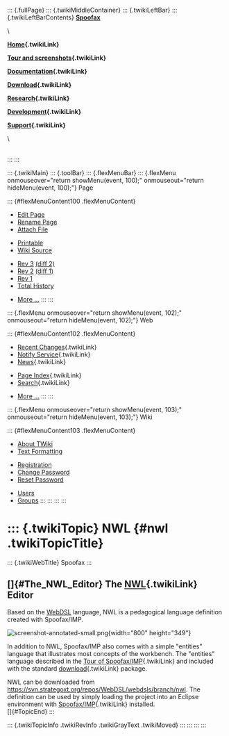 ::: {.fullPage}
::: {.twikiMiddleContainer}
::: {.twikiLeftBar}
::: {.twikiLeftBarContents}
**[Spoofax](http://www.program-transformation.org/view/Spoofax/WebHome)**

\

**[Home](WebHome){.twikiLink}**

**[Tour and screenshots](Tour){.twikiLink}**

**[Documentation](Documentation){.twikiLink}**

**[Download](Download){.twikiLink}**

**[Research](Research){.twikiLink}**

**[Development](Development){.twikiLink}**

**[Support](Support){.twikiLink}**

\

\
:::
:::

::: {.twikiMain}
::: {.toolBar}
::: {.flexMenuBar}
::: {.flexMenu onmouseover="return showMenu(event, 100);" onmouseout="return hideMenu(event, 100);"}
Page

::: {#flexMenuContent100 .flexMenuContent}
-   [Edit
    Page](http://www.program-transformation.org/edit/Spoofax/NWL?t=1536826262)
-   [Rename
    Page](http://www.program-transformation.org/rename/Spoofax/NWL)
-   [Attach
    File](http://www.program-transformation.org/attach/Spoofax/NWL)

<!-- -->

-   [Printable](http://www.program-transformation.org/view/Spoofax/NWL?skin=print.pattern)
-   [Wiki
    Source](http://www.program-transformation.org/view/Spoofax/NWL?skin=text&raw=on&contenttype=text/plain)

<!-- -->

-   [Rev
    3](http://www.program-transformation.org/view/Spoofax/NWL?rev=1.3)
    [(diff 2)](http://www.program-transformation.org/rdiff/Spoofax/NWL?rev1=1.3&rev2=1.2)
-   [Rev
    2](http://www.program-transformation.org/view/Spoofax/NWL?rev=1.2)
    [(diff 1)](http://www.program-transformation.org/rdiff/Spoofax/NWL?rev1=1.2&rev2=1.1)
-   [Rev
    1](http://www.program-transformation.org/view/Spoofax/NWL?rev=1.1)
-   [Total
    History](http://www.program-transformation.org/rdiff/Spoofax/NWL)

<!-- -->

-   [More
    \...](http://www.program-transformation.org/oops/Spoofax/NWL?template=oopsmore&param1=1.3&param2=1.3)
:::
:::

::: {.flexMenu onmouseover="return showMenu(event, 102);" onmouseout="return hideMenu(event, 102);"}
Web

::: {#flexMenuContent102 .flexMenuContent}
-   [Recent Changes](WebChanges){.twikiLink}
-   [Notify Service](WebNotify){.twikiLink}
-   [News](WebNews){.twikiLink}

<!-- -->

-   [Page Index](WebIndex){.twikiLink}
-   [Search](WebSearch){.twikiLink}

<!-- -->

-   [More
    \...](http://www.program-transformation.org/oops/Spoofax/NWL?template=oopsmore&param1=1.3&param2=1.3)
:::
:::

::: {.flexMenu onmouseover="return showMenu(event, 103);" onmouseout="return hideMenu(event, 103);"}
Wiki

::: {#flexMenuContent103 .flexMenuContent}
-   [About
    TWiki](http://www.program-transformation.org/view/TWiki/WebHome)
-   [Text
    Formatting](http://www.program-transformation.org/view/TWiki/TextFormattingRules)

<!-- -->

-   [Registration](http://www.program-transformation.org/view/TWiki/TWikiRegistration)
-   [Change
    Password](http://www.program-transformation.org/view/TWiki/ChangePassword)
-   [Reset
    Password](http://www.program-transformation.org/view/TWiki/ResetPassword)

<!-- -->

-   [Users](http://www.program-transformation.org/view/Main/TWikiUsers)
-   [Groups](http://www.program-transformation.org/view/Main/TWikiGroups)
:::
:::
:::
:::

::: {.twikiTopic}
NWL {#nwl .twikiTopicTitle}
===

::: {.twikiWebTitle}
Spoofax
:::

[]{#The_NWL_Editor} The [NWL](NWL){.twikiLink} Editor
-----------------------------------------------------

Based on the [WebDSL](http://www.webdsl.org) language, NWL is a
pedagogical language definition created with Spoofax/IMP.

![screenshot-annotated-small.png](http://strategoxt.org/pub/Spoofax/Features/screenshot-annotated-small.png){width="800"
height="349"}

In addition to NWL, Spoofax/IMP also comes with a simple \"entities\"
language that illustrates most concepts of the workbench. The
\"entities\" language described in the [Tour of
Spoofax/IMP](Tour){.twikiLink} and included with the standard
[download](Download){.twikiLink} package.

NWL can be downloaded from
<https://svn.strategoxt.org/repos/WebDSL/webdsls/branch/nwl>. The
definition can be used by simply loading the project into an Eclipse
environment with [Spoofax/IMP](WebHome){.twikiLink} installed.\
[]{#TopicEnd}
:::

::: {.twikiTopicInfo .twikiRevInfo .twikiGrayText .twikiMoved}
:::
:::
:::
:::
